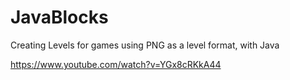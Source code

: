 # JavaBlocks
Creating Levels for games using PNG as a level format, with Java

https://www.youtube.com/watch?v=YGx8cRKkA44

